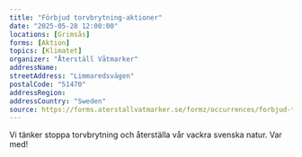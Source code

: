 ```yaml
---
title: "Förbjud torvbrytning-aktioner"
date: "2025-05-28 12:00:00"
locations: [Grimsås]
forms: [Aktion]
topics: [Klimatet]
organizer: "Återställ Våtmarker"
addressName:
streetAddress: "Limmaredsvägen"
postalCode: "51470"
addressRegion:
addressCountry: "Sweden"
source: https://forms.aterstallvatmarker.se/formz/occurrences/forbjud-torvbrytning-aktioner-grimsas-2025-05-28/registrations/new
---
```

Vi tänker stoppa torvbrytning och återställa vår vackra svenska natur. Var med!
